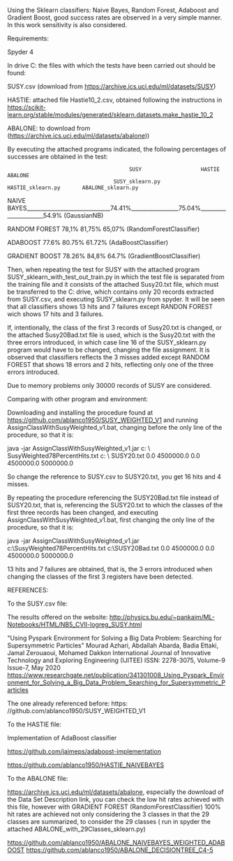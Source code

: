 Using the Sklearn classifiers: Naive Bayes, Random Forest, Adaboost and Gradient Boost, good success rates are observed in a very simple manner. In this work sensitivity is also considered.

Requirements:

Spyder 4

In drive C: the files with which the tests have been carried out should be found:

SUSY.csv (download from https://archive.ics.uci.edu/ml/datasets/SUSY)

HASTIE: attached file Hastie10_2.csv, obtained following the instructions in
 https://scikit-learn.org/stable/modules/generated/sklearn.datasets.make_hastie_10_2

ABALONE: to download from (https://archive.ics.uci.edu/ml/datasets/abalone))

By executing the attached programs indicated, the following percentages of successes are obtained in the test:


                                           SUSY                   HASTIE                  ABALONE
                                      SUSY_sklearn.py          HASTIE_sklearn.py       ABALONE_sklearn.py

NAIVE BAYES______________________________74.41%_________________75.04%______________________54.9%
(GaussianNB)


RANDOM FOREST                             78,1%                    81,75%                    65,07%
(RandomForestClassifier)


ADABOOST                                   77.6%                   80.75%                   61.72%
(AdaBoostClassifier)

GRADIENT BOOST                             78.26%                  84,8%                    64.7%
(GradientBoostClassifier)

  
Then, when repeating the test for SUSY with the attached program SUSY_sklearn_with_test_out_train.py in which the test file is separated from the training file and
it consists of the attached Susy20.txt file, which must be transferred to the C: drive, which contains only 20 records extracted from SUSY.csv, and executing SUSY_sklearn.py from spyder.
It will be seen that all classifiers  shows 13 hits and 7 failures except RANDON FOREST  wich shows 17 hits and 3 failures.

If, intentionally, the class of the first 3 records of Susy20.txt is changed, or the attached Susy20Bad.txt file is used, which is the Susy20.txt with the three errors introduced, in which case line 16 of the SUSY_sklearn.py program would have to be changed, changing the file assignment. It is observed that classifiers reflects the 3 misses added except RANDOM FOREST that shows 18 errors and 2 hits, reflecting only one of the three errors introduced.

Due to memory problems only 30000 records of SUSY are considered.

Comparing with other program and environment:

Downloading and installing the procedure found at https://github.com/ablanco1950/SUSY_WEIGHTED_V1 and running AssignClassWithSusyWeighted_v1.bat,
changing before the only line of the procedure, so that it is:

java -jar AssignClassWithSusyWeighted_v1.jar c: \ SusyWeighted78PercentHits.txt c: \ SUSY20.txt 0.0 4500000.0 0.0 4500000.0 5000000.0

So change the reference to SUSY.csv to SUSY20.txt, you get 16 hits and 4 misses.

 By repeating the procedure referencing the SUSY20Bad.txt file instead of SUSY20.txt, that is, referencing the SUSY20.txt to which the classes of
the first three records has been changed, and executing AssignClassWithSusyWeighted_v1.bat, first changing the only line of the procedure, so that it is:

java -jar AssignClassWithSusyWeighted_v1.jar c:\SusyWeighted78PercentHits.txt c:\SUSY20Bad.txt 0.0 4500000.0 0.0 4500000.0 5000000.0

13 hits and 7 failures are obtained, that is, the 3 errors introduced when changing the classes of the first 3 registers have been detected.

REFERENCES:

To the SUSY.csv file:

The results offered on the website: http://physics.bu.edu/~pankajm/ML-Notebooks/HTML/NB5_CVII-logreg_SUSY.html

"Using Pyspark Environment for Solving a Big Data Problem: Searching for Supersymmetric Particles" Mourad Azhari, Abdallah Abarda, Badia Ettaki, Jamal Zerouaoui, Mohamed Dakkon International Journal of Innovative Technology and Exploring Engineering (IJITEE) ISSN: 2278-3075, Volume-9 Issue-7, May 2020 https://www.researchgate.net/publication/341301008_Using_Pyspark_Environment_for_Solving_a_Big_Data_Problem_Searching_for_Supersymmetric_Particles

The one already referenced before: https: //github.com/ablanco1950/SUSY_WEIGHTED_V1

To the HASTIE file:

Implementation of AdaBoost classifier

https://github.com/jaimeps/adaboost-implementation

https://github.com/ablanco1950/HASTIE_NAIVEBAYES

To the ABALONE file:

https://archive.ics.uci.edu/ml/datasets/abalone, especially the download of the Data Set Description link, you can check the low hit rates
achieved with this file, however with GRADIENT FOREST (RandomForestClassifier) ​​100% hit rates are achieved not only considering the 3 classes in
that the 29 classes are summarized, to consider the 29 classes ( run in spyder the attached ABALONE_with_29Classes_sklearn.py)

https://github.com/ablanco1950/ABALONE_NAIVEBAYES_WEIGHTED_ADABOOST
https://github.com/ablanco1950/ABALONE_DECISIONTREE_C4-5

